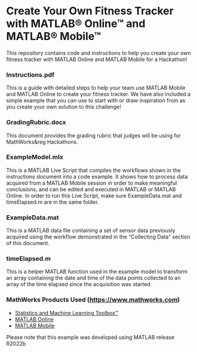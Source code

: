 
# Create Your Own Fitness Tracker with MATLAB&reg; Online&trade; and MATLAB&reg; Mobile&trade;
This repository contains code and instructions to help you create your own fitness tracker with MATLAB Online and MATLAB Mobile for a Hackathon!

### Instructions.pdf
This is a guide with detailed steps to help your team use MATLAB Mobile and MATLAB Online to create your fitness tracker. We have also included a simple example that you can use to start with or draw inspiration from as you create your own solution to this challenge!

### GradingRubric.docx
This document provides the grading rubric that judges will be using for MathWorks&reg Hackathons. 

### ExampleModel.mlx 
This is a MATLAB Live Script that compiles the workflows shown in the instructions document into a code example. It shows how to process data acquired from a MATLAB Mobile session in order to make meaningful conclusions, and can be edited and executed in MATLAB or MATLAB Online. In order to run this Live Script, make sure ExampleData.mat and timeElapsed.m are in the same folder. 

### ExampleData.mat 
This is a MATLAB data file containing a set of sensor data previously acquired using the workflow demonstrated in the “Collecting Data” section of this document. 

### timeElapsed.m 
This is a helper MATLAB function used in the example model to transform an array containing the date and time of the data points collected to an array of the time elapsed since the acquisition was started

### MathWorks Products Used (https://www.mathworks.com)

- [Statistics and Machine Learning Toolbox&trade;](https://www.mathworks.com/products/statistics.html)
- [MATLAB Online](https://www.mathworks.com/products/matlab-online.html)
- [MATLAB Mobile](https://www.mathworks.com/products/matlab-mobile.html)

Please note that this example was developed using MATLAB release R2022b
